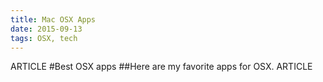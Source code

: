 ```yaml
---
title: Mac OSX Apps
date: 2015-09-13
tags: OSX, tech
---
```

ARTICLE
#Best OSX apps
##Here are my favorite apps for OSX.
ARTICLE
